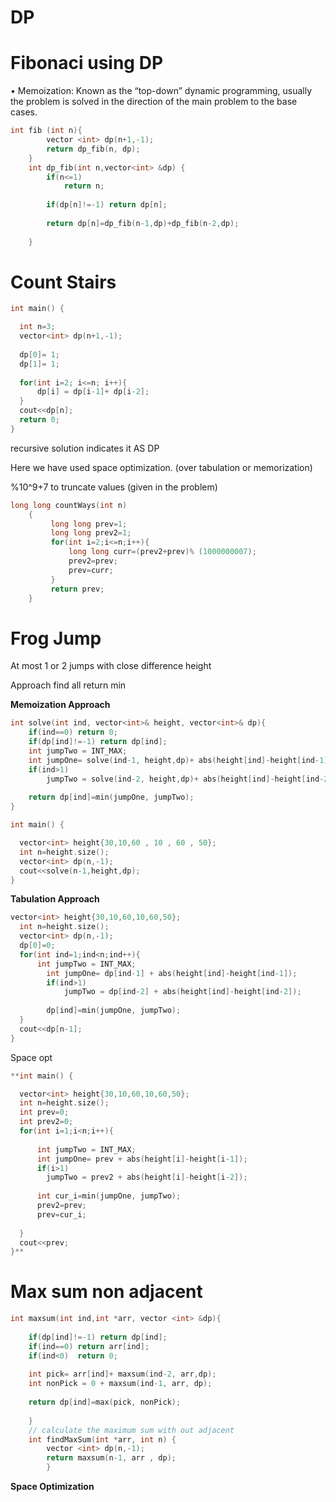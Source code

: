 # DP

# Fibonaci using DP

• Memoization: Known as the “top-down” dynamic programming, usually the problem is solved in the direction of the main problem to the base cases.

```cpp
int fib (int n){
        vector <int> dp(n+1,-1);
        return dp_fib(n, dp);
    }
    int dp_fib(int n,vector<int> &dp) {
        if(n<=1)
            return n;
        
        if(dp[n]!=-1) return dp[n];
        
        return dp[n]=dp_fib(n-1,dp)+dp_fib(n-2,dp);
       
    }
```

# Count Stairs

```cpp
int main() {

  int n=3;
  vector<int> dp(n+1,-1);
  
  dp[0]= 1;
  dp[1]= 1;
  
  for(int i=2; i<=n; i++){
      dp[i] = dp[i-1]+ dp[i-2];
  }
  cout<<dp[n];
  return 0;
}
```

recursive solution indicates it AS DP

Here we have used space optimization. (over tabulation or memorization)

%10^9+7 to truncate values (given in the problem)

```cpp
long long countWays(int n)
    {
         long long prev=1;
         long long prev2=1;
         for(int i=2;i<=n;i++){
             long long curr=(prev2+prev)% (1000000007);
             prev2=prev;
             prev=curr;
         }
         return prev;
    }
```

# Frog Jump

At most 1 or 2 jumps with close difference height

Approach find all return min

**Memoization Approach**

```cpp
int solve(int ind, vector<int>& height, vector<int>& dp){
    if(ind==0) return 0;
    if(dp[ind]!=-1) return dp[ind];
    int jumpTwo = INT_MAX;
    int jumpOne= solve(ind-1, height,dp)+ abs(height[ind]-height[ind-1]);
    if(ind>1)
        jumpTwo = solve(ind-2, height,dp)+ abs(height[ind]-height[ind-2]);
    
    return dp[ind]=min(jumpOne, jumpTwo);
}

int main() {

  vector<int> height{30,10,60 , 10 , 60 , 50};
  int n=height.size();
  vector<int> dp(n,-1);
  cout<<solve(n-1,height,dp);
}
```

**Tabulation Approach**

```cpp
vector<int> height{30,10,60,10,60,50};
  int n=height.size();
  vector<int> dp(n,-1);
  dp[0]=0;
  for(int ind=1;ind<n;ind++){
      int jumpTwo = INT_MAX;
        int jumpOne= dp[ind-1] + abs(height[ind]-height[ind-1]);
        if(ind>1)
            jumpTwo = dp[ind-2] + abs(height[ind]-height[ind-2]);
    
        dp[ind]=min(jumpOne, jumpTwo);
  }
  cout<<dp[n-1];
}
```

Space opt

```cpp
**int main() {

  vector<int> height{30,10,60,10,60,50};
  int n=height.size();
  int prev=0;
  int prev2=0;
  for(int i=1;i<n;i++){
      
      int jumpTwo = INT_MAX;
      int jumpOne= prev + abs(height[i]-height[i-1]);
      if(i>1)
        jumpTwo = prev2 + abs(height[i]-height[i-2]);
    
      int cur_i=min(jumpOne, jumpTwo);
      prev2=prev;
      prev=cur_i;
        
  }
  cout<<prev;
}**
```

# Max sum non adjacent

```cpp
int maxsum(int ind,int *arr, vector <int> &dp){
	    
	if(dp[ind]!=-1) return dp[ind];     
    if(ind==0) return arr[ind];
    if(ind<0)  return 0;
    
    int pick= arr[ind]+ maxsum(ind-2, arr,dp);
    int nonPick = 0 + maxsum(ind-1, arr, dp);
    
    return dp[ind]=max(pick, nonPick);
	    
	}
	// calculate the maximum sum with out adjacent
	int findMaxSum(int *arr, int n) {
        vector <int> dp(n,-1);
        return maxsum(n-1, arr , dp);
	    }
```

**Space Optimization**
